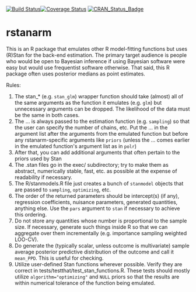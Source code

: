 [![Build Status](https://travis-ci.org/stan-dev/rstanarm.svg?branch=master)](https://travis-ci.org/stan-dev/rstanarm)[![Coverage Status](https://img.shields.io/codecov/c/github/stan-dev/rstanarm/master.svg)](https://codecov.io/github/stan-dev/rstanarm?branch=master) [![CRAN\_Status\_Badge](http://www.r-pkg.org/badges/version/rstanarm)](http://cran.r-project.org/package=rstanarm)


rstanarm
========
This is an R package that emulates other R model-fitting functions but uses (R)Stan for the back-end estimation. The primary target audience is people who would be open to Bayesian inference if using
Bayesian software were easy but would use frequentist software otherwise. That said, this R package
often uses posterior medians as point estimates.

Rules:
  1. The stan\_* (e.g. `stan_glm`) wrapper function should take (almost) all of the same arguments as the function it emulates (e.g. `glm`) but unnecessary arguments can be dropped. The likelihood of the data must be the same in both cases.
  2. The ... is always passed to the estimation function (e.g. `sampling`) so that the user can specify the number of chains, etc. Put the ... in the argument list after the arguments from the emulated function but before any rstanarm-specific arguments like `priors` (unless the ... comes earlier in the emulated function's argument list as in `polr`)
  3. After that, you can add additional arguments that often pertain to the priors used by Stan
  4. The .stan files go in the exec/ subdirectory; try to make them as abstract, numerically stable, fast, etc. as possible at the expense of readability if necessary.
  5. The R/stanmodels.R file just creates a bunch of `stanmodel` objects that are passed to `sampling`, `optimizing`, etc.
  6. The order of the returned parameters should be intercept(s) (if any), regression coefficients, nuisance parameters, generated quantities, anything else. Use the `pars` argument to `stan` if necessary to achieve this ordering.
  7. Do not store any quantities whose number is proportional to the sample size. If necessary, generate such things inside R so that we can aggregate over them incrementally (e.g. importance sampling weighted LOO-CV).
  8. Do generate the (typically scalar, unless outcome is multivariate) sample average posterior predictive distribution of the outcome and call it `mean_PPD`. This is useful for checking.
  9. Utilize user-defined Stan functions wherever possible. Verify they are correct in tests/testthat/test\_stan\_functions.R. These tests should mostly utilize `algorithm="optimizing"` and `NULL` priors so that the results are within numerical tolerance of the function being emulated.
